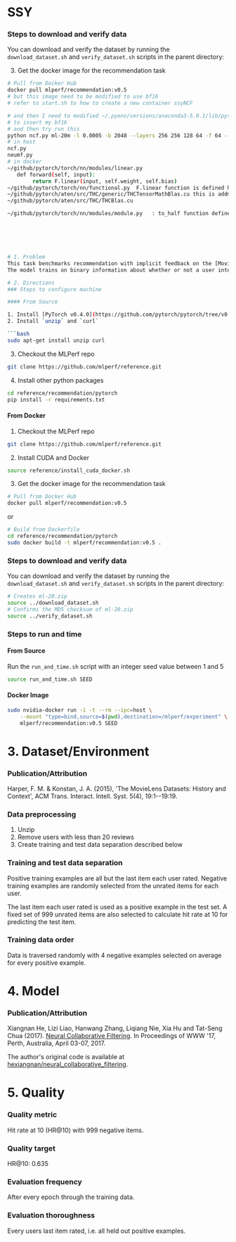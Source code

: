 # SSY 

### Steps to download and verify data

You can download and verify the dataset by running the `download_dataset.sh` and `verify_dataset.sh` scripts in the parent directory:

3. Get the docker image for the recommendation task

```bash
# Pull from Docker Hub
docker pull mlperf/recommendation:v0.5
# but this image need to be modified to use bf16
# refer to start.sh to how to create a new container ssyNCF 

# and then I need to modified ~/.pyenv/versions/anaconda3-5.0.1/lib/python3.6/site-packages/torch/nn/functional.py
# to insert my bf16
# and then try run this
python ncf.py ml-20m -l 0.0005 -b 2048 --layers 256 256 128 64 -f 64 --seed 3 --threshold 0.635
# in host
ncf.py
neumf.py
# in docker
~/github/pytorch/torch/nn/modules/linear.py   
   def forward(self, input):
        return F.linear(input, self.weight, self.bias)
~/github/pytorch/torch/nn/functional.py  F.linear function is defined here, and it call addmm
~/github/pytorch/aten/src/THC/generic/THCTensorMathBlas.cu this is addmm
~/github/pytorch/aten/src/THC/THCBlas.cu

~/github/pytorch/torch/nn/modules/module.py   : to_half function defined here, but I still have  NOT figure out where is backward defined






# 1. Problem
This task benchmarks recommendation with implicit feedback on the [MovieLens 20 Million (ml-20m) dataset](https://grouplens.org/datasets/movielens/20m/) with a [Neural Collaborative Filtering](http://dl.acm.org/citation.cfm?id=3052569) model.
The model trains on binary information about whether or not a user interacted with a specific item.

# 2. Directions
### Steps to configure machine

#### From Source

1. Install [PyTorch v0.4.0](https://github.com/pytorch/pytorch/tree/v0.4.0)
2. Install `unzip` and `curl`

```bash
sudo apt-get install unzip curl
```
3. Checkout the MLPerf repo
```bash
git clone https://github.com/mlperf/reference.git
```

4. Install other python packages

```bash
cd reference/recommendation/pytorch
pip install -r requirements.txt
```

#### From Docker

1. Checkout the MLPerf repo

```bash
git clone https://github.com/mlperf/reference.git
```
2. Install CUDA and Docker

```bash
source reference/install_cuda_docker.sh
```

3. Get the docker image for the recommendation task

```bash
# Pull from Docker Hub
docker pull mlperf/recommendation:v0.5
```

or

```bash
# Build from Dockerfile
cd reference/recommendation/pytorch
sudo docker build -t mlperf/recommendation:v0.5 .
```

### Steps to download and verify data

You can download and verify the dataset by running the `download_dataset.sh` and `verify_dataset.sh` scripts in the parent directory:

```bash
# Creates ml-20.zip
source ../download_dataset.sh
# Confirms the MD5 checksum of ml-20.zip
source ../verify_dataset.sh
```

### Steps to run and time

#### From Source

Run the `run_and_time.sh` script with an integer seed value between 1 and 5

```bash
source run_and_time.sh SEED
```

#### Docker Image

```bash
sudo nvidia-docker run -i -t --rm --ipc=host \
    --mount "type=bind,source=$(pwd),destination=/mlperf/experiment" \
    mlperf/recommendation:v0.5 SEED
```

# 3. Dataset/Environment
### Publication/Attribution
Harper, F. M. & Konstan, J. A. (2015), 'The MovieLens Datasets: History and Context', ACM Trans. Interact. Intell. Syst. 5(4), 19:1--19:19.

### Data preprocessing

1. Unzip
2. Remove users with less than 20 reviews
3. Create training and test data separation described below

### Training and test data separation
Positive training examples are all but the last item each user rated.
Negative training examples are randomly selected from the unrated items for each user.

The last item each user rated is used as a positive example in the test set.
A fixed set of 999 unrated items are also selected to calculate hit rate at 10 for predicting the test item.

### Training data order
Data is traversed randomly with 4 negative examples selected on average for every positive example.


# 4. Model
### Publication/Attribution
Xiangnan He, Lizi Liao, Hanwang Zhang, Liqiang Nie, Xia Hu and Tat-Seng Chua (2017). [Neural Collaborative Filtering](http://dl.acm.org/citation.cfm?id=3052569). In Proceedings of WWW '17, Perth, Australia, April 03-07, 2017.

The author's original code is available at [hexiangnan/neural_collaborative_filtering](https://github.com/hexiangnan/neural_collaborative_filtering).

# 5. Quality
### Quality metric
Hit rate at 10 (HR@10) with 999 negative items.

### Quality target
HR@10: 0.635

### Evaluation frequency
After every epoch through the training data.

### Evaluation thoroughness

Every users last item rated, i.e. all held out positive examples.
